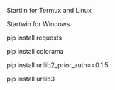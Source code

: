 Startlin for Termux and Linux

Startwin for Windows

pip install requests

pip install colorama

pip install urllib2_prior_auth==0.1.5

pip install urllib3
